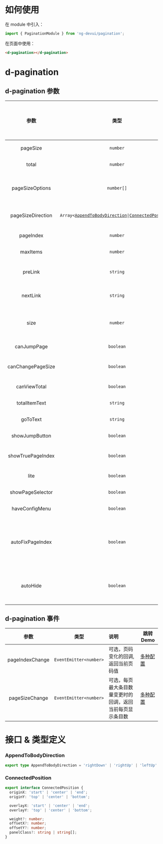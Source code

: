 # 如何使用

在 module 中引入：

```ts
import { PaginationModule } from 'ng-devui/pagination';
```

在页面中使用：

```html
<d-pagination></d-pagination>
```
# d-pagination 

## d-pagination 参数

|       参数        |                                                   类型                                                    |            默认            | 说明                                                                                                     | 跳转 Demo                                |全局配置项| 
| :----------------: | :---------------: | :-------------------------------------------------------------------------------------------------------: | :------------------------: | :------------------------------------------------------------------------------------------------------- | ---------------------------------------- |
|     pageSize      |                                                 `number`                                                  |             10             | 可选，每页显示最大条目数量                                                                               | [基本用法](demo#basic-usage)             |
|       total       |                                                 `number`                                                  |             0              | 可选，显示的总条目数                                                                                     | [基本用法](demo#basic-usage)             |
|  pageSizeOptions  |                                                `number[]`                                                 |             10             | 可选，分页每页最大条目数量的下拉框的数据源，默认有四种选择 5, 10, 20, 50                                 | [多种配置](demo#multiple-configurations) |
| pageSizeDirection | `Array<`[`AppendToBodyDirection`](#appendtobodydirection)`\|`[`ConnectedPosition`](#connectedposition)`>` | ['centerDown', 'centerUp'] | 可选，设置分页每页条目的下拉框展示的方向                                                                 | [多种配置](demo#multiple-configurations) |
|     pageIndex     |                                                 `number`                                                  |             1              | 可选，初始化页码                                                                                         | [基本用法](demo#basic-usage)             |
|     maxItems      |                                                 `number`                                                  |             10             | 可选，分页最多显示几个按钮                                                                               | [基本用法](demo#basic-usage)             |
|      preLink      |                                                 `string`                                                  |             --             | 可选，上一页按钮显示图标,默认设置为左箭头图标                                                            | [基本用法](demo#basic-usage)             |
|     nextLink      |                                                 `string`                                                  |             --             | 可选， 下一页按钮显示图标,默认设置为右箭头图标                                                           | [基本用法](demo#basic-usage)             |
|       size        |                                                 `number`                                                  |             ''             | 可选，分页组件尺寸，有三种选择 lg,``,sm,分别代表大，中，小                                               | [基本用法](demo#basic-usage)             |
|    canJumpPage    |                                                 `boolean`                                                 |            false            | 可选，是否显示分页输入跳转                                                                               | [基本用法](demo#basic-usage)             |
| canChangePageSize |                                                 `boolean`                                                 |           false            | 可选，是否显示用于选择更改分页每页最大条目数量的下拉框                                                   | [基本用法](demo#basic-usage)             |
|   canViewTotal    |                                                 `boolean`                                                 |            false            | 可选，是否显示总条目                                                                                     | [基本用法](demo#basic-usage)             |
|   totalItemText   |                                                 `string`                                                  |         '所有条目'         | 可选，总条目文本                                                                                         | [极简模式](demo#minimalist-model)        |
|     goToText      |                                                 `string`                                                  |           '跳至'           | 可选，跳转文本                                                                                           | [基本用法](demo#basic-usage)             |
|  showJumpButton   |                                                 `boolean`                                                 |           false            | 可选，是否显示跳转按钮                                                                                   | [多种配置](demo#multiple-configurations) |
| showTruePageIndex |                                                 `boolean`                                                 |           false            | 可选，页码超出分页范围时候也显示当前页码的开关                                                           | [多种配置](demo#multiple-configurations) |
|       lite        |                                                 `boolean`                                                 |           false            | 可选，是否切换为极简模式                                                                                 | [极简模式](demo#minimalist-model)        |
| showPageSelector  |                                                 `boolean`                                                 |            true            | 可选，`极简模式`下是否显示页码下拉                                                                       | [极简模式](demo#minimalist-model)        |
|  haveConfigMenu   |                                                 `boolean`                                                 |           false            | 可选，`极简模式`下是否显示配置                                                                           | [极简模式](demo#minimalist-model)        |
| autoFixPageIndex  |                                                 `boolean`                                                 |            true            | 可选，改变 pageSize 时是否自动修正页码，若`pageSizeChange`事件中会对`pageIndex`做处理，建议设置为`false` | [极简模式](demo#minimalist-model)        |
| autoHide          |             `boolean`               |            false           | 可选，是否自动隐藏, autoHide为 true 并且 pageSizeOptions[0] > total 不展示分页                                     | [极简模式](demo#minimalist-model)        |

## d-pagination 事件

|      参数       |          类型          | 说明                                                       | 跳转 Demo                                |
| :-------------: | :--------------------: | :--------------------------------------------------------- | ---------------------------------------- |
| pageIndexChange | `EventEmitter<number>` | 可选，页码变化的回调,返回当前页码值                        | [多种配置](demo#multiple-configurations) |
| pageSizeChange  | `EventEmitter<number>` | 可选，每页最大条目数量变更时的回调，返回当前每页显示条目数 | [多种配置](demo#multiple-configurations) |

# 接口 & 类型定义

### AppendToBodyDirection

```ts
export type AppendToBodyDirection = 'rightDown' | 'rightUp' | 'leftUp' | 'leftDown' | 'centerDown' | 'centerUp';
```

### ConnectedPosition

```ts
export interface ConnectedPosition {
  originX: 'start' | 'center' | 'end';
  originY: 'top' | 'center' | 'bottom';

  overlayX: 'start' | 'center' | 'end';
  overlayY: 'top' | 'center' | 'bottom';

  weight?: number;
  offsetX?: number;
  offsetY?: number;
  panelClass?: string | string[];
}
```
